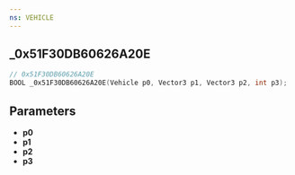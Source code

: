 ```yaml
---
ns: VEHICLE
---
```

## _0x51F30DB60626A20E

```c
// 0x51F30DB60626A20E
BOOL _0x51F30DB60626A20E(Vehicle p0, Vector3 p1, Vector3 p2, int p3);
```



## Parameters
* **p0**
* **p1**
* **p2**
* **p3**

